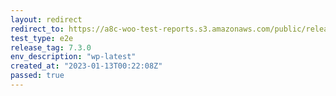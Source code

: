 ```yaml
---
layout: redirect
redirect_to: https://a8c-woo-test-reports.s3.amazonaws.com/public/release/7.3.0/wp-latest/e2e/index.html
test_type: e2e
release_tag: 7.3.0
env_description: "wp-latest"
created_at: "2023-01-13T00:22:08Z"
passed: true
---
```

